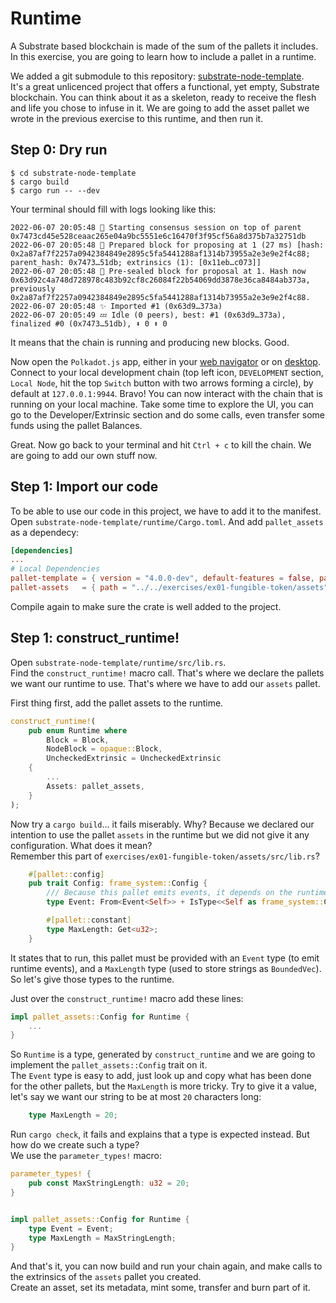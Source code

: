 # Runtime

A Substrate based blockchain is made of the sum of the pallets it includes.
In this exercise, you are going to learn how to include a pallet in a runtime.

We added a git submodule to this repository: [substrate-node-template](https://github.com/substrate-developer-hub/substrate-node-template).  
It's a great unlicenced project that offers a functional, yet empty, Substrate blockchain. You can think about it as a skeleton, ready to receive the flesh and life you chose to infuse in it.
We are going to add the asset pallet we wrote in the previous exercise to this runtime, and then run it.

## Step 0: Dry run

```shell
$ cd substrate-node-template
$ cargo build
$ cargo run -- --dev
```
Your terminal should fill with logs looking like this:
```shell
2022-06-07 20:05:48 🙌 Starting consensus session on top of parent 0x7473cd45e528ceaac265e04a9bc5551e6c16470f3f95cf56a8d375b7a32751db    
2022-06-07 20:05:48 🎁 Prepared block for proposing at 1 (27 ms) [hash: 0x2a87af7f2257a0942384849e2895c5fa5441288af1314b73955a2e3e9e2f4c88; parent_hash: 0x7473…51db; extrinsics (1): [0x11eb…c073]]    
2022-06-07 20:05:48 🔖 Pre-sealed block for proposal at 1. Hash now 0x63d92c4a748d728978c483b92cf8c26084f22b54069dd3878e36ca8484ab373a, previously 0x2a87af7f2257a0942384849e2895c5fa5441288af1314b73955a2e3e9e2f4c88.    
2022-06-07 20:05:48 ✨ Imported #1 (0x63d9…373a)    
2022-06-07 20:05:49 💤 Idle (0 peers), best: #1 (0x63d9…373a), finalized #0 (0x7473…51db), ⬇ 0 ⬆ 0   
```
It means that the chain is running and producing new blocks. Good.

Now open the `Polkadot.js` app, either in your [web navigator](https://polkadot.js.org/apps/#/explorer) or on [desktop](https://github.com/polkadot-js/apps/releases).  
Connect to your local development chain (top left icon, `DEVELOPMENT` section, `Local Node`, hit the top `Switch` button with two arrows forming a circle), by default at `127.0.0.1:9944`.
Bravo! You can now interact with the chain that is running on your local machine.
Take some time to explore the UI, you can go to the Developer/Extrinsic section and do some calls, even transfer some funds using the pallet Balances.

Great. Now go back to your terminal and hit `Ctrl + c` to kill the chain. We are going to add our own stuff now.

## Step 1: Import our code

To be able to use our code in this project, we have to add it to the manifest.  
Open `substrate-node-template/runtime/Cargo.toml`.
And add `pallet_assets` as a dependecy:
```toml
[dependencies]
...
# Local Dependencies
pallet-template = { version = "4.0.0-dev", default-features = false, path = "../pallets/template" }
pallet-assets   = { path = "../../exercises/ex01-fungible-token/assets", default-features = false }
```

Compile again to make sure the crate is well added to the project.


## Step 1: construct_runtime!

Open `substrate-node-template/runtime/src/lib.rs`.  
Find the `construct_runtime!` macro call. That's where we declare the pallets we want our runtime to use. That's where we have to add our `assets` pallet.

First thing first, add the pallet assets to the runtime.
```rust
construct_runtime!(
	pub enum Runtime where
		Block = Block,
		NodeBlock = opaque::Block,
		UncheckedExtrinsic = UncheckedExtrinsic
	{
        ...
		Assets: pallet_assets,
	}
);
```

Now try a `cargo build`... it fails miserably. Why? Because we declared our intention to use the pallet `assets` in the runtime but we did not give it any configuration. What does it mean?  
Remember this part of `exercises/ex01-fungible-token/assets/src/lib.rs`?

```rust
	#[pallet::config]
	pub trait Config: frame_system::Config {
		/// Because this pallet emits events, it depends on the runtime's definition of an event.
		type Event: From<Event<Self>> + IsType<<Self as frame_system::Config>::Event>;

		#[pallet::constant]
		type MaxLength: Get<u32>;
	}
```
It states that to run, this pallet must be provided with an `Event` type (to emit runtime events), and a `MaxLength` type (used to store strings as `BoundedVec`).  
So let's give those types to the runtime.

Just over the `construct_runtime!` macro add these lines:

```rust
impl pallet_assets::Config for Runtime {
    ...
}
```

So `Runtime` is a type, generated by `construct_runtime` and we are going to implement the `pallet_assets::Config` trait on it.  
The `Event` type is easy to add, just look up and copy what has been done for the other pallets, but the `MaxLength` is more tricky.
Try to give it a value, let's say we want our string to be at most `20` characters long:
```rust
	type MaxLength = 20;
```
Run `cargo check`, it fails and explains that a type is expected instead. But how do we create such a type?  
We use the `parameter_types!` macro:

```rust
parameter_types! {
	pub const MaxStringLength: u32 = 20;
}


impl pallet_assets::Config for Runtime {
	type Event = Event;
	type MaxLength = MaxStringLength;
}
```

And that's it, you can now build and run your chain again, and make calls to the extrinsics of the `assets` pallet you created.  
Create an asset, set its metadata, mint some, transfer and burn part of it.

